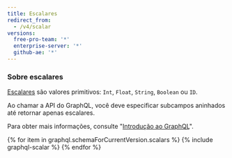 ```yaml
---
title: Escalares
redirect_from:
  - /v4/scalar
versions:
  free-pro-team: '*'
  enterprise-server: '*'
  github-ae: '*'
---
```


### Sobre escalares

[Escalares](https://graphql.github.io/graphql-spec/June2018/#sec-Scalars) são valores primitivos: `Int`, `Float`, `String`, `Boolean` ou `ID`.

Ao chamar a API do GraphQL, você deve especificar subcampos aninhados até retornar apenas escalares.

Para obter mais informações, consulte "[Introdução ao GraphQL](/v4/guides/intro-to-graphql#field)".

{% for item in graphql.schemaForCurrentVersion.scalars %}
  {% include graphql-scalar %}
{% endfor %}
